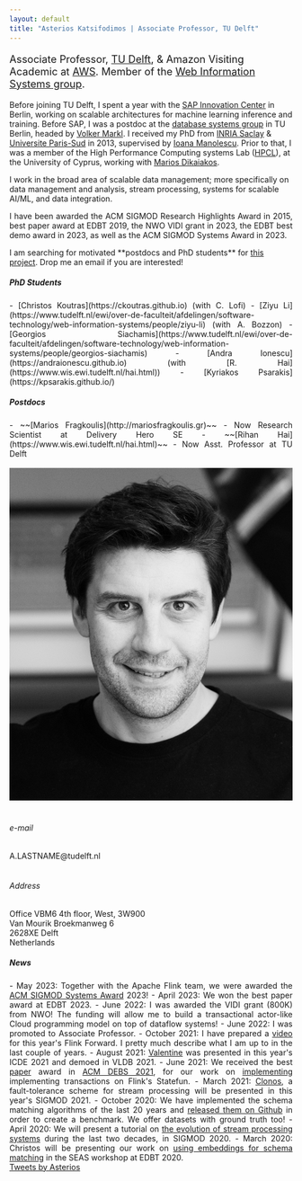```yaml
---
layout: default
title: "Asterios Katsifodimos | Associate Professor, TU Delft"
---
```


<!-- - - - - - - - - - - - - - - - -->


<div id="top" class="row">
<div class="col-sm-8">
<!-- <h3> Asterios Katsifodimos </h3> -->

<p class="lead" style="font-size: 130%">
Associate Professor, <a href="http://www.tudelft.nl/">TU Delft</a>, &amp; Amazon Visiting Academic at <a href="https://aws.amazon.com"> AWS</a>. Member of the <a href="http://www.wis.ewi.tudelft.nl/">Web Information Systems group</a>.
</p>

<p style="text-align: justify;">

Before joining TU Delft, I spent a year with the <a href="https://icn.sap.com">SAP Innovation Center</a> in Berlin, working on scalable architectures for machine learning inference and training. Before SAP, I was a postdoc at the <a href="http://www.dima.tu-berlin.de/menue/database_systems_and_information_management_group/?no_cache=1">database systems group</a> in TU Berlin, headed by <a href="https://www.dima.tu-berlin.de/menue/staff/volker_markl/">Volker Markl</a>. I received my PhD from <a href="http://www.inria.fr/saclay/">INRIA Saclay</a> &amp; <a href="http://www.u-psud.fr" >Universite Paris-Sud</a> in 2013, supervised by <a href="http://www-rocq.inria.fr/~manolesc/">Ioana Manolescu</a>. Prior to that, I was a member of the High Performance Computing systems Lab (<a href="http://grid.ucy.ac.cy">HPCL</a>), at the University of Cyprus, working with <a href="http://www.cs.ucy.ac.cy/~mdd/">Marios Dikaiakos</a>.
</p>

<p>
I work in the broad area of scalable data management; more specifically on data management and analysis, stream processing, systems for scalable AI/ML, and data integration. 
</p>

<p style="text-align: justify;">
I have been awarded the ACM SIGMOD Research Highlights Award in 2015, best paper award at EDBT 2019, the NWO VIDI grant in 2023, the EDBT best demo award in 2023, as well as the ACM SIGMOD Systems Award in 2023.</p>


<div class="alert alert-warning" role="alert" markdown="1">
  I am searching for motivated **postdocs and PhD students** for <a href="https://www.youtube.com/watch?v=jMmEDPGeh0w">this project</a>. Drop me an email if you are interested! 
</div> 




<div style="text-align: justify;" class="col-sm-12">
<h5>PhD Students</h5>
<section markdown="1">
- [Christos Koutras](https://ckoutras.github.io) (with C. Lofi)
- [Ziyu Li](https://www.tudelft.nl/ewi/over-de-faculteit/afdelingen/software-technology/web-information-systems/people/ziyu-li) (with A. Bozzon)
- [Georgios Siachamis](https://www.tudelft.nl/ewi/over-de-faculteit/afdelingen/software-technology/web-information-systems/people/georgios-siachamis)
- [Andra Ionescu](https://andraionescu.github.io) (with [R. Hai](https://www.wis.ewi.tudelft.nl/hai.html))
- [Kyriakos Psarakis](https://kpsarakis.github.io/)
</section>

<h5>Postdocs</h5>
<section markdown="1">
- ~~[Marios Fragkoulis](http://mariosfragkoulis.gr)~~ - Now Research Scientist at Delivery Hero SE
- ~~[Rihan Hai](https://www.wis.ewi.tudelft.nl/hai.html)~~ - Now Asst. Professor at TU Delft
</section>

</div>

</div>

<div class="col-md-4">
<br/>
      <img src="assets/asterios.katsifodimos.jpg" class="img-thumbnail" alt="Asterios Kαtsifodimos - Αστέριος Κατσιφοδήμος">
<br/><br/>
<!-- <div class="col-sm-3"> -->
<h6> <span class="fa fa-envelope"></span> e-mail</h6>
A.LASTNAME@tudelft.nl
<br/><br/>
<h6> <span class="fa fa-map-marker"></span> Address</h6>
Office VBM6 4th floor, West, 3W900<br/>
Van Mourik Broekmanweg 6<br/>
2628XE Delft<br/>
Netherlands

</div>

</div>


<!-- - - - - - - - - - - - - - - - -->
<div class="row-fluid">
    <div id="news" class="row">
    <div style="text-align: justify;" class="col-sm-8">
<h5>News</h5>

<section markdown="1">
- May 2023: Together with the Apache Flink team, we were awarded the <a href="https://sigmod.org/2023-sigmod-systems-award/">ACM SIGMOD Systems Award</a> 2023! 
- April 2023: We won the best paper award at EDBT 2023. 
- June 2022: I was awarded the VIDI grant (800K) from NWO! The funding will allow me to build a transactional actor-like Cloud programming model on top of dataflow systems!
- June 2022: I was promoted to Associate Professor. 
- October 2021: I have prepared a <a href="https://www.youtube.com/watch?v=jMmEDPGeh0w">video</a> for this year's Flink Forward. I pretty much describe what I am up to in the last couple of years.
- August 2021: <a href="https://delftdata.github.io/valentine">Valentine</a> was presented in this year's ICDE 2021 and demoed in VLDB 2021. 
- June 2021: We received the best <a href="https://dl.acm.org/doi/10.1145/3465480.3466920">paper</a> award in <a href="https://2021.debs.org">ACM DEBS 2021</a>, for our work on <a href="https://github.com/delftdata/flink-statefun-transactions">implementing</a> implementing transactions on Flink's Statefun. 
- March 2021: <a href="assets/publications/clonos-sigmod2021.pdf">Clonos</a>, a fault-tolerance scheme for stream processing will be presented in this year's SIGMOD 2021. 
- October 2020: We have implemented the schema matching algorithms of the last 20 years and <a href="https://delftdata.github.io/valentine">released them on Github</a> in order to create a benchmark. We offer datasets with ground truth too!
- April 2020: We will present a tutorial on <a href="https://streaming-research.github.io/Tutorial-SIGMOD-2020/"> the evolution of stream processing systems</a> during the last two decades, in SIGMOD 2020. 
- March 2020: Christos will be presenting our work on <a href="http://ceur-ws.org/Vol-2578/SEAData5.pdf">using embeddings for schema matching</a> in the SEAS workshop at EDBT 2020.
</section>
    </div>

<div class="col-md-4">
<a class="twitter-timeline" data-width="300" data-height="500" href="https://twitter.com/kAsterios?ref_src=twsrc%5Etfw">Tweets by Asterios</a> <script async src="https://platform.twitter.com/widgets.js" charset="utf-8"></script>
</div>
    </div>
  
</div>  
















